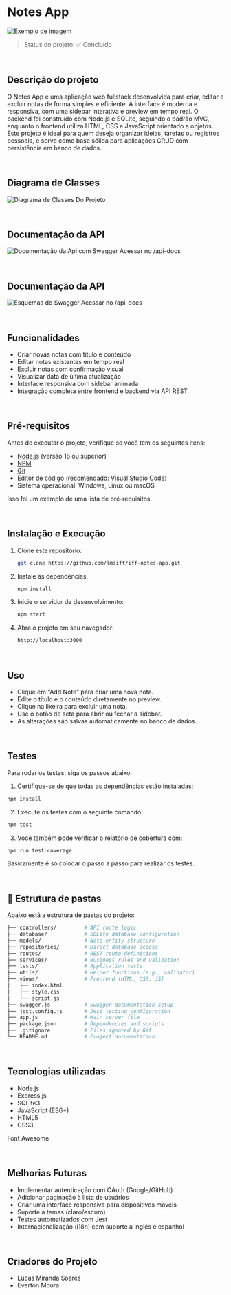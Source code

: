 # Notes App

![Exemplo de imagem](./github/image2.png)

> Status do projeto: ✅ Concluído

<br/>

## Descrição do projeto

O Notes App é uma aplicação web fullstack desenvolvida para criar, editar e excluir notas de forma simples e eficiente. A interface é moderna e responsiva, com uma sidebar interativa e preview em tempo real. O backend foi construído com Node.js e SQLite, seguindo o padrão MVC, enquanto o frontend utiliza HTML, CSS e JavaScript orientado a objetos.
Este projeto é ideal para quem deseja organizar ideias, tarefas ou registros pessoais, e serve como base sólida para aplicações CRUD com persistência em banco de dados.

<br/>

## Diagrama de Classes
![Diagrama de Classes Do Projeto](./github/image1.png)

<br/>

## Documentação da API
![Documentação da Api com Swagger](./github/image3.png)
Acessar no /api-docs

<br/>

## Documentação da API
![Esquemas do Swagger](./github/image4.png)
Acessar no /api-docs

<br/>

## Funcionalidades

- Criar novas notas com título e conteúdo
- Editar notas existentes em tempo real
- Excluir notas com confirmação visual
- Visualizar data de última atualização
- Interface responsiva com sidebar animada
- Integração completa entre frontend e backend via API REST

<br/>

## Pré-requisitos

Antes de executar o projeto, verifique se você tem os seguintes itens:

- [Node.js](https://nodejs.org/) (versão 18 ou superior)
- [NPM](https://www.npmjs.com/)
- [Git](https://git-scm.com/)
- Editor de código (recomendado: [Visual Studio Code](https://code.visualstudio.com/))
- Sistema operacional: Windows, Linux ou macOS

Isso foi um exemplo de uma lista de pré-requisitos.

<br/>

## Instalação e Execução

1. Clone este repositório:
   ```bash
   git clone https://github.com/lmsiff/iff-notes-app.git
   ```
2. Instale as dependências:
   ```bash
   npm install
   ```
3. Inicie o servidor de desenvolvimento:
   ```bash
   npm start
   ```
4. Abra o projeto em seu navegador:
   ```bash
   http://localhost:3000
   ```
<br/>

## Uso
- Clique em “Add Note” para criar uma nova nota.
- Edite o título e o conteúdo diretamente no preview.
- Clique na lixeira para excluir uma nota.
- Use o botão de seta para abrir ou fechar a sidebar.
- As alterações são salvas automaticamente no banco de dados.

<br/>

## Testes

Para rodar os testes, siga os passos abaixo:

1. Certifique-se de que todas as dependências estão instaladas:
```bash
npm install
```
2. Execute os testes com o seguinte comando:
```bash
npm test
```
3. Você também pode verificar o relatório de cobertura com:
```bash
npm run test:coverage
```
Basicamente é só colocar o passo a passo para realizar os testes.

<br/>

## 📂 Estrutura de pastas

Abaixo está a estrutura de pastas do projeto:

```bash
├── controllers/         # API route logic
├── database/            # SQLite database configuration
├── models/              # Note entity structure
├── repositories/        # Direct database access
├── routes/              # REST route definitions
├── services/            # Business rules and validation
├── tests/               # Application tests
├── utils/               # Helper functions (e.g., validator)
├── views/               # Frontend (HTML, CSS, JS)
│   ├── index.html
│   ├── style.css
│   └── script.js
├── swagger.js           # Swagger documentation setup
├── jest.config.js       # Jest testing configuration
├── app.js               # Main server file
├── package.json         # Dependencies and scripts
├── .gitignore           # Files ignored by Git
└── README.md            # Project documentation
```

<br/>

## Tecnologias utilizadas

- Node.js
- Express.js
- SQLite3
- JavaScript (ES6+)
- HTML5
- CSS3

Font Awesome

<br/>

## Melhorias Futuras

- Implementar autenticação com OAuth (Google/GitHub)
- Adicionar paginação à lista de usuários
- Criar uma interface responsiva para dispositivos móveis
- Suporte a temas (claro/escuro)
- Testes automatizados com Jest
- Internacionalização (i18n) com suporte a inglês e espanhol

<br/>

## Criadores do Projeto
- Lucas Miranda Soares
- Everton Moura